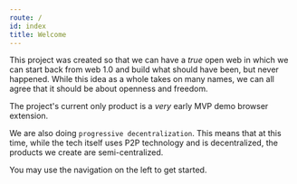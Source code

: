 ```yaml
---
route: /
id: index
title: Welcome
---
```


This project was created so that we can have a *true* open web in which we can start back from web 1.0 and build what should have been, but never happened. While this idea as a whole takes on many names, we can all agree that it should be about openness and freedom.

The project's current only product is a *very* early MVP demo browser extension.

We are also doing `progressive decentralization`. This means that at this time, while the tech itself uses P2P technology and is decentralized, the products we create are semi-centralized.

You may use the navigation on the left to get started.
